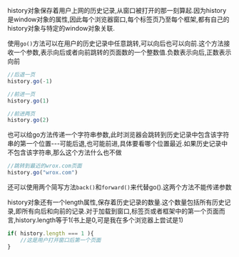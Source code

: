 history对象保存着用户上网的历史记录,从窗口被打开的那一刻算起.因为history是window对象的属性,因此每个浏览器窗口,每个标签页乃至每个框架,都有自己的history对象与特定的window对象关联.

使用`go()`方法可以在用户的历史记录中任意跳转,可以向后也可以向前.这个方法接收一个参数,表示向后或者向前跳转的页面数的一个整数值.负数表示向后,正数表示向前

```javascript
//后退一页
history.go(-1)

//前进一页
history.go(1)

//前进两页
history.go(2)
```

也可以给go方法传递一个字符串参数,此时浏览器会跳转到历史记录中包含该字符串的第一个位置---可能后退,也可能前进,具体要看哪个位置最近.如果历史记录中不包含该字符串,那么这个方法什么也不做

```javascript
//跳转到最近的wrox.com页面
history.go("wrox.com")
```

还可以使用两个简写方法`back()`和`forward()`来代替go().这两个方法不能传递参数

history对象还有一个length属性,保存着历史记录的数量.这个数量包括所有历史记录,即所有向后和向前的记录.对于加载到窗口,标签页或者框架中的第一个页面而言,history.length等于1(书上是0,可是我在多个浏览器上尝试是1)

```javascript
if( history.length === 1 ){
    //这是用户打开窗口后第一个页面
}
```